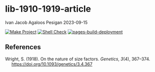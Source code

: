 lib-1910-1919-article
================
Ivan Jacob Agaloos Pesigan
2023-09-15

<!-- README.md is generated from .setup/readme/README.Rmd. Please edit that file -->
<!-- badges: start -->

[![Make
Project](https://github.com/ijapesigan/lib-1910-1919-article/actions/workflows/make.yml/badge.svg)](https://github.com/ijapesigan/lib-1910-1919-article/actions/workflows/make.yml)
[![Shell
Check](https://github.com/ijapesigan/lib-1910-1919-article/actions/workflows/shellcheck.yml/badge.svg)](https://github.com/ijapesigan/lib-1910-1919-article/actions/workflows/shellcheck.yml)
[![pages-build-deployment](https://github.com/ijapesigan/lib-1910-1919-article/actions/workflows/pages/pages-build-deployment/badge.svg)](https://github.com/ijapesigan/lib-1910-1919-article/actions/workflows/pages/pages-build-deployment)
<!-- badges: end -->

## References

<div id="refs" class="references csl-bib-body hanging-indent"
line-spacing="2">

<div id="ref-Wright-1918" class="csl-entry">

Wright, S. (1918). On the nature of size factors. *Genetics*, *3*(4),
367–374. <https://doi.org/10.1093/genetics/3.4.367>

</div>

</div>
